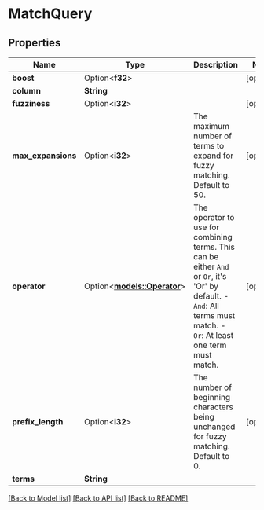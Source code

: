 # MatchQuery

## Properties

Name | Type | Description | Notes
------------ | ------------- | ------------- | -------------
**boost** | Option<**f32**> |  | [optional]
**column** | **String** |  | 
**fuzziness** | Option<**i32**> |  | [optional]
**max_expansions** | Option<**i32**> | The maximum number of terms to expand for fuzzy matching. Default to 50. | [optional]
**operator** | Option<[**models::Operator**](Operator.md)> | The operator to use for combining terms. This can be either `And` or `Or`, it's 'Or' by default. - `And`: All terms must match. - `Or`: At least one term must match. | [optional]
**prefix_length** | Option<**i32**> | The number of beginning characters being unchanged for fuzzy matching. Default to 0. | [optional]
**terms** | **String** |  | 

[[Back to Model list]](../README.md#documentation-for-models) [[Back to API list]](../README.md#documentation-for-api-endpoints) [[Back to README]](../README.md)


